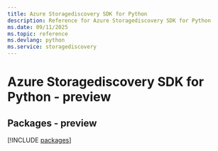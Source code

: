 ```yaml
---
title: Azure Storagediscovery SDK for Python
description: Reference for Azure Storagediscovery SDK for Python
ms.date: 09/11/2025
ms.topic: reference
ms.devlang: python
ms.service: storagediscovery
---
```

# Azure Storagediscovery SDK for Python - preview
## Packages - preview
[!INCLUDE [packages](storagediscovery-index.md)]